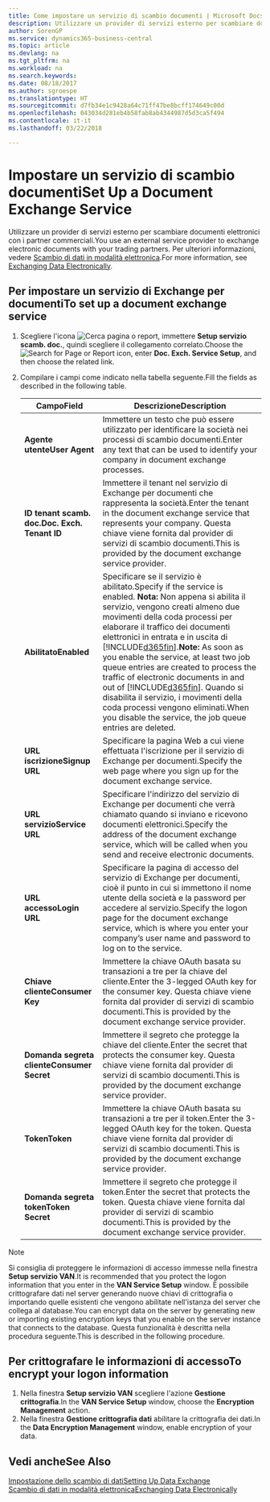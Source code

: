 ```yaml
---
title: Come impostare un servizio di scambio documenti | Microsoft Docs
description: Utilizzare un provider di servizi esterno per scambiare documenti elettronici con i partner commerciali.
author: SorenGP
ms.service: dynamics365-business-central
ms.topic: article
ms.devlang: na
ms.tgt_pltfrm: na
ms.workload: na
ms.search.keywords: 
ms.date: 08/18/2017
ms.author: sgroespe
ms.translationtype: HT
ms.sourcegitcommit: d7fb34e1c9428a64c71ff47be8bcff174649c00d
ms.openlocfilehash: 043034d281eb4b58fab8ab4344987d5d3ca5f494
ms.contentlocale: it-it
ms.lasthandoff: 03/22/2018

---
```

# <a name="set-up-a-document-exchange-service"></a><span data-ttu-id="99f69-103">Impostare un servizio di scambio documenti</span><span class="sxs-lookup"><span data-stu-id="99f69-103">Set Up a Document Exchange Service</span></span>
<span data-ttu-id="99f69-104">Utilizzare un provider di servizi esterno per scambiare documenti elettronici con i partner commerciali.</span><span class="sxs-lookup"><span data-stu-id="99f69-104">You use an external service provider to exchange electronic documents with your trading partners.</span></span> <span data-ttu-id="99f69-105">Per ulteriori informazioni, vedere [Scambio di dati in modalità elettronica](across-data-exchange.md).</span><span class="sxs-lookup"><span data-stu-id="99f69-105">For more information, see [Exchanging Data Electronically](across-data-exchange.md).</span></span>  

## <a name="to-set-up-a-document-exchange-service"></a><span data-ttu-id="99f69-106">Per impostare un servizio di Exchange per documenti</span><span class="sxs-lookup"><span data-stu-id="99f69-106">To set up a document exchange service</span></span>  
1. <span data-ttu-id="99f69-107">Scegliere l'icona ![Cerca pagina o report](media/ui-search/search_small.png "icona Cerca pagina o report"), immettere **Setup servizio scamb. doc.**, quindi scegliere il collegamento correlato.</span><span class="sxs-lookup"><span data-stu-id="99f69-107">Choose the ![Search for Page or Report](media/ui-search/search_small.png "Search for Page or Report icon") icon, enter **Doc. Exch. Service Setup**, and then choose the related link.</span></span>  
2. <span data-ttu-id="99f69-108">Compilare i campi come indicato nella tabella seguente.</span><span class="sxs-lookup"><span data-stu-id="99f69-108">Fill the fields as described in the following table.</span></span>  

    |<span data-ttu-id="99f69-109">Campo</span><span class="sxs-lookup"><span data-stu-id="99f69-109">Field</span></span>|<span data-ttu-id="99f69-110">Descrizione</span><span class="sxs-lookup"><span data-stu-id="99f69-110">Description</span></span>|  
    |---------------------------------|---------------------------------------|  
    |<span data-ttu-id="99f69-111">**Agente utente**</span><span class="sxs-lookup"><span data-stu-id="99f69-111">**User Agent**</span></span>|<span data-ttu-id="99f69-112">Immettere un testo che può essere utilizzato per identificare la società nei processi di scambio documenti.</span><span class="sxs-lookup"><span data-stu-id="99f69-112">Enter any text that can be used to identify your company in document exchange processes.</span></span>|  
    |<span data-ttu-id="99f69-113">**ID tenant scamb. doc.**</span><span class="sxs-lookup"><span data-stu-id="99f69-113">**Doc. Exch. Tenant ID**</span></span>|<span data-ttu-id="99f69-114">Immettere il tenant nel servizio di Exchange per documenti che rappresenta la società.</span><span class="sxs-lookup"><span data-stu-id="99f69-114">Enter the tenant in the document exchange service that represents your company.</span></span> <span data-ttu-id="99f69-115">Questa chiave viene fornita dal provider di servizi di scambio documenti.</span><span class="sxs-lookup"><span data-stu-id="99f69-115">This is provided by the document exchange service provider.</span></span>|  
    |<span data-ttu-id="99f69-116">**Abilitato**</span><span class="sxs-lookup"><span data-stu-id="99f69-116">**Enabled**</span></span>|<span data-ttu-id="99f69-117">Specificare se il servizio è abilitato.</span><span class="sxs-lookup"><span data-stu-id="99f69-117">Specify if the service is enabled.</span></span> <span data-ttu-id="99f69-118">**Nota:** Non appena si abilita il servizio, vengono creati almeno due movimenti della coda processi per elaborare il traffico dei documenti elettronici in entrata e in uscita di [!INCLUDE[d365fin](includes/d365fin_md.md)].</span><span class="sxs-lookup"><span data-stu-id="99f69-118">**Note:**  As soon as you enable the service, at least two job queue entries are created to process the traffic of electronic documents in and out of [!INCLUDE[d365fin](includes/d365fin_md.md)].</span></span> <span data-ttu-id="99f69-119">Quando si disabilita il servizio, i movimenti della coda processi vengono eliminati.</span><span class="sxs-lookup"><span data-stu-id="99f69-119">When you disable the service, the job queue entries are deleted.</span></span>|  
    |<span data-ttu-id="99f69-120">**URL iscrizione**</span><span class="sxs-lookup"><span data-stu-id="99f69-120">**Signup URL**</span></span>|<span data-ttu-id="99f69-121">Specificare la pagina Web a cui viene effettuata l'iscrizione per il servizio di Exchange per documenti.</span><span class="sxs-lookup"><span data-stu-id="99f69-121">Specify the web page where you sign up for the document exchange service.</span></span>|  
    |<span data-ttu-id="99f69-122">**URL servizio**</span><span class="sxs-lookup"><span data-stu-id="99f69-122">**Service URL**</span></span>|<span data-ttu-id="99f69-123">Specificare l'indirizzo del servizio di Exchange per documenti che verrà chiamato quando si inviano e ricevono documenti elettronici.</span><span class="sxs-lookup"><span data-stu-id="99f69-123">Specify the address of the document exchange service, which will be called when you send and receive electronic documents.</span></span>|  
    |<span data-ttu-id="99f69-124">**URL accesso**</span><span class="sxs-lookup"><span data-stu-id="99f69-124">**Login URL**</span></span>|<span data-ttu-id="99f69-125">Specificare la pagina di accesso del servizio di Exchange per documenti, cioè il punto in cui si immettono il nome utente della società e la password per accedere al servizio.</span><span class="sxs-lookup"><span data-stu-id="99f69-125">Specify the logon page for the document exchange service, which is where you enter your company’s user name and password to log on to the service.</span></span>|  
    |<span data-ttu-id="99f69-126">**Chiave cliente**</span><span class="sxs-lookup"><span data-stu-id="99f69-126">**Consumer Key**</span></span>|<span data-ttu-id="99f69-127">Immettere la chiave OAuth basata su transazioni a tre per la chiave del cliente.</span><span class="sxs-lookup"><span data-stu-id="99f69-127">Enter the 3-legged OAuth key for the consumer key.</span></span> <span data-ttu-id="99f69-128">Questa chiave viene fornita dal provider di servizi di scambio documenti.</span><span class="sxs-lookup"><span data-stu-id="99f69-128">This is provided by the document exchange service provider.</span></span>|  
    |<span data-ttu-id="99f69-129">**Domanda segreta cliente**</span><span class="sxs-lookup"><span data-stu-id="99f69-129">**Consumer Secret**</span></span>|<span data-ttu-id="99f69-130">Immettere il segreto che protegge la chiave del cliente.</span><span class="sxs-lookup"><span data-stu-id="99f69-130">Enter the secret that protects the consumer key.</span></span> <span data-ttu-id="99f69-131">Questa chiave viene fornita dal provider di servizi di scambio documenti.</span><span class="sxs-lookup"><span data-stu-id="99f69-131">This is provided by the document exchange service provider.</span></span>|  
    |<span data-ttu-id="99f69-132">**Token**</span><span class="sxs-lookup"><span data-stu-id="99f69-132">**Token**</span></span>|<span data-ttu-id="99f69-133">Immettere la chiave OAuth basata su transazioni a tre per il token.</span><span class="sxs-lookup"><span data-stu-id="99f69-133">Enter the 3-legged OAuth key for the token.</span></span> <span data-ttu-id="99f69-134">Questa chiave viene fornita dal provider di servizi di scambio documenti.</span><span class="sxs-lookup"><span data-stu-id="99f69-134">This is provided by the document exchange service provider.</span></span>|  
    |<span data-ttu-id="99f69-135">**Domanda segreta token**</span><span class="sxs-lookup"><span data-stu-id="99f69-135">**Token Secret**</span></span>|<span data-ttu-id="99f69-136">Immettere il segreto che protegge il token.</span><span class="sxs-lookup"><span data-stu-id="99f69-136">Enter the secret that protects the token.</span></span> <span data-ttu-id="99f69-137">Questa chiave viene fornita dal provider di servizi di scambio documenti.</span><span class="sxs-lookup"><span data-stu-id="99f69-137">This is provided by the document exchange service provider.</span></span>|  

> [!NOTE]  
>  <span data-ttu-id="99f69-138">Si consiglia di proteggere le informazioni di accesso immesse nella finestra **Setup servizio VAN**.</span><span class="sxs-lookup"><span data-stu-id="99f69-138">It is recommended that you protect the logon information that you enter in the **VAN Service Setup** window.</span></span> <span data-ttu-id="99f69-139">È possibile crittografare dati nel server generando nuove chiavi di crittografia o importando quelle esistenti che vengono abilitate nell'istanza del server che collega al database.</span><span class="sxs-lookup"><span data-stu-id="99f69-139">You can encrypt data on the server by generating new or importing existing encryption keys that you enable on the server instance that connects to the database.</span></span> <span data-ttu-id="99f69-140">Questa funzionalità è descritta nella procedura seguente.</span><span class="sxs-lookup"><span data-stu-id="99f69-140">This is described in the following procedure.</span></span>  

## <a name="to-encrypt-your-logon-information"></a><span data-ttu-id="99f69-141">Per crittografare le informazioni di accesso</span><span class="sxs-lookup"><span data-stu-id="99f69-141">To encrypt your logon information</span></span>  
1. <span data-ttu-id="99f69-142">Nella finestra **Setup servizio VAN** scegliere l'azione **Gestione crittografia**.</span><span class="sxs-lookup"><span data-stu-id="99f69-142">In the **VAN Service Setup** window, choose the **Encryption Management** action.</span></span>  
2. <span data-ttu-id="99f69-143">Nella finestra **Gestione crittografia dati** abilitare la crittografia dei dati.</span><span class="sxs-lookup"><span data-stu-id="99f69-143">In the **Data Encryption Management** window, enable encryption of your data.</span></span> <!--For more information, see [Manage Data Encryption](../manage-data-encryption.md).-->  

## <a name="see-also"></a><span data-ttu-id="99f69-144">Vedi anche</span><span class="sxs-lookup"><span data-stu-id="99f69-144">See Also</span></span>  
[<span data-ttu-id="99f69-145">Impostazione dello scambio di dati</span><span class="sxs-lookup"><span data-stu-id="99f69-145">Setting Up Data Exchange</span></span>](across-set-up-data-exchange.md)  
[<span data-ttu-id="99f69-146">Scambio di dati in modalità elettronica</span><span class="sxs-lookup"><span data-stu-id="99f69-146">Exchanging Data Electronically</span></span>](across-data-exchange.md)

